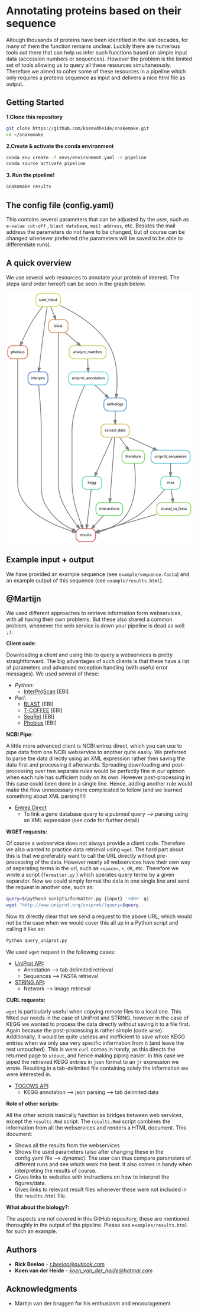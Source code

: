 # Annotating proteins based on their sequence

Altough thousands of proteins have been identified in the last decades, for many of them the function remains unclear. Luckily there are numerous tools out there that can help us infer such functions based on simple input data (accession numbers or sequences). However the problem is the limited set of tools allowing us to query all these resources simultaneously. Therefore we aimed to coher some of these resources in a pipeline which only requires a proteins sequence as input and delivers a nice html file as output.


## Getting Started
**1.Clone this repository**
 ```bash
git clone https://github.com/koenvdheide/snakemake.git 
cd ~/snakemake
```
**2.Create & activate the conda environment**
 ```bash
conda env create -f envs/environment.yaml -n pipeline
conda source activate pipeline
```

**3. Run the pipeline!**
 ```bash
Snakemake results
```
## The config file (config.yaml)
This contains several parameters that can be adjusted by the user, such as `e-value cut-off` , `blast database`, `mail address`, etc. Besides the mail address the parameters do not have to be changed, but of course can be changed whenever preferred (the parameters will be saved to be able to differentiate runs). 

## A quick overview
We use several web resources to annotate your protein of interest. The steps (and order hereof) can be seen in the graph below:

![](example/dag.svg)

## Example input +  output
We have provided an example sequence (see `example/sequence.fasta`) and an example output of this sequence (see `example/results.html`). 


## @Martijn
We used different approaches to retrieve information form webservices, with all having their own problems. But these also shared a common problem, whenever the web service is down your pipeline is dead as well `;)`. 

 **Client code**:
 
Downloading a client and using this to query a webservices is pretty straightforward.  The big advantages of such clients is that these have a list of parameters and advanced exception handling (with useful error messages).
We used several of these:
 * *Python*:
    * [InterProScan](https://www.ebi.ac.uk/seqdb/confluence/pages/viewpage.action?pageId=54652041) [EBI]
* *Perl*:
    * [BLAST](https://www.ebi.ac.uk/seqdb/confluence/pages/viewpage.action?pageId=54653532) [EBI]
    * [T-COFFEE](https://www.ebi.ac.uk/seqdb/confluence/pages/viewpage.action?pageId=54649835) [EBI]
    * [SeqRet](https://www.ebi.ac.uk/seqdb/confluence/pages/viewpage.action?pageId=57278711) [EBI]
    * [Phobius](https://www.ebi.ac.uk/seqdb/confluence/pages/viewpage.action?pageId=54652414) [EBI]

 **NCBI Pipe**:
 
 A little more advanced client is NCBI entrez direct, which you can use to pipe data from one NCBI webservice to another quite easily. We preferred to parse the data directly using an XML expression rather then saving the data first and processing it afterwards. Spreading downloading and post-processing over two separate rules would be perfectly fine in our opinion when each rule has sufficient body on its own. However post-processing in this case could been done in a single line. Hence, adding another rule would make the flow unnecessary more complicated to follow (and we learned something about XML parsing!!!)
 
* [Entrez Direct](https://www.ncbi.nlm.nih.gov/books/NBK179288/) 
    * To link a gene database query to a pubmed query  --> parsing using an XML expression (see code for further detail)

**WGET requests:**

Of course a webservice does not always provide a client code. Therefore we also wanted to practice data retrieval using `wget`. The hard part about this is that we preferably want to call the URL directly without pre-processing of the data. However nearly all webservices have their own way of seperating terms in the url, such as `<space>`, `+`, ` OR `, etc. Therefore we wrote a script (`formatter.py` ) which sperates query terms by a given separator. Now we could simply format the data in one single line and send the request in another one, such as:
```bash
query=$(python3 scripts/formatter.py {input} '+OR+' q)
wget "http://www.uniprot.org/uniprot/?query=$query...
```
Now its directly clear that we send a request to the above URL, which would not be the case when we would cover this all up in a Python script and calling it like so:
```bash
Python query_uniprot.py 
```
We used `wget` request in the following cases:
* [UniProt API](https://www.ebi.ac.uk/seqdb/confluence/pages/viewpage.action?pageId=54652414):
    * Annotation --> tab delimited retrieval
    * Sequences --> FASTA retrieval
* [STRING API](http://version10.string-db.org/help/api/):
    * Network --> image retrieval

**CURL requests:**

`wget` is particularly useful when copying remote files to a local one. This fitted our needs in the case of UniProt and STRING, however in the case of KEGG we wanted to process the data directly without saving it to a file first. Again because the post-processing is rather simple (code wise). Additionally, it would be quite useless and inefficient to save whole KEGG entries when we only use very specific information from it (and leave the rest untouched). This is were `curl` comes in handy, as this directs the returned page to `stdout`, and hence making piping easier. In this case we piped the retrieved KEGG entries in `json` format to an `jr` expression we wrote. Resulting in a tab-delimited file containing solely the information we were interested in. 

* [TOGOWS API](http://togows.org/):
    * KEGG annotation --> json parsing --> tab delimited data

**Role of other scripts:**

All the other scripts basically function as bridges between web services, except the `results.Rmd` script. The `results.Rmd` script combines the information from all the webservices and renders a HTML document. This document:
* Shows all the results from the webservices
* Shows the used parameters  (also after changing these in the config.yaml file --> *dynamic*). The user can thus compare parameters of different runs and see which work the best. It also comes in handy when interpreting the results of course. 
* Gives links to websites with instructions on how to interpret the figures/data.
* Gives links to relevant result files whenever these were not included in the `results.html` file.


**What about the biology?:**

The aspects are not covered in this GitHub repository, these are mentioned thoroughly in the output of the pipeline. Please see `examples/results.html` for such an example. 


## Authors

* **Rick Beeloo** - *r.beeloo@outlook.com*
* **Koen van der Heide** - *koen_van_der_heide@hotmai.com*

## Acknowledgments

* Martijn van der bruggen for his enthusiasm and encouragement
